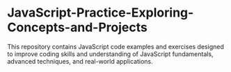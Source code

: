 # JavaScript-Practice-Exploring-Concepts-and-Projects
This repository contains JavaScript code examples and exercises designed to improve coding skills and understanding of JavaScript fundamentals, advanced techniques, and real-world applications.
